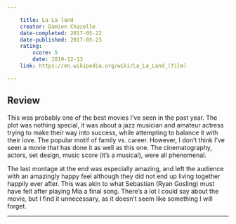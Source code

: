 ```yaml
---

    title: La La land
    creator: Damien Chazelle
    date-completed: 2017-05-22
    date-published: 2017-05-23
    rating:
        score: 5
        date: 2019-12-13
    link: https://en.wikipedia.org/wiki/La_La_Land_(film)

---
```


## Review

This was probably one of the best movies I’ve seen in the past year. The plot was nothing special, it was about a jazz musician and amateur actress trying to make their way into success, while attempting to balance it with their love. The popular motif of family vs. career. However, I don’t think I’ve seen a movie that has done it as well as this one. The cinematography, actors, set design, music score (it’s a musical), were all phenomenal.

The last montage at the end was especially amazing, and left the audience with an amazingly happy feel although they did not end up living together happily ever after. This was akin to what Sebastian (Ryan Gosling) must have felt after playing Mia a final song. There’s a lot I could say about the movie, but I find it unnecessary, as it doesn’t seem like something I will forget.

---